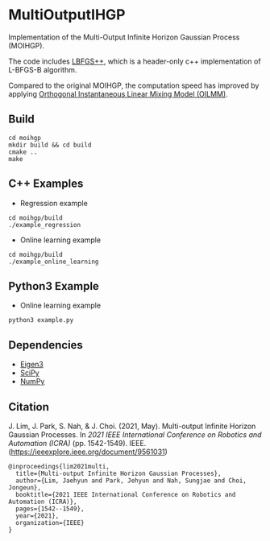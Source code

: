 # MultiOutputIHGP
Implementation of the Multi-Output Infinite Horizon Gaussian Process (MOIHGP).

The code includes [LBFGS++](https://github.com/yixuan/LBFGSpp), which is a header-only c++ implementation of L-BFGS-B algorithm.

Compared to the original MOIHGP, the computation speed has improved by applying [Orthogonal Instantaneous Linear Mixing Model (OILMM)](https://github.com/wesselb/oilmm).

## Build
```
cd moihgp
mkdir build && cd build
cmake ..
make
```

## C++ Examples
- Regression example
```
cd moihgp/build
./example_regression
```
- Online learning example
```
cd moihgp/build
./example_online_learning
```

## Python3 Example
- Online learning example
```
python3 example.py
```

## Dependencies
- [Eigen3](https://eigen.tuxfamily.org/index.php?title=Main_Page)
- [SciPy](https://scipy.org/)
- [NumPy](https://numpy.org/)

## Citation
J. Lim, J. Park, S. Nah, & J. Choi. (2021, May). Multi-output Infinite Horizon Gaussian Processes. In *2021 IEEE International Conference on Robotics and Automation (ICRA)* (pp. 1542-1549). IEEE. (https://ieeexplore.ieee.org/document/9561031)
```
@inproceedings{lim2021multi,
  title={Multi-output Infinite Horizon Gaussian Processes},
  author={Lim, Jaehyun and Park, Jehyun and Nah, Sungjae and Choi, Jongeun},
  booktitle={2021 IEEE International Conference on Robotics and Automation (ICRA)},
  pages={1542--1549},
  year={2021},
  organization={IEEE}
}
```
